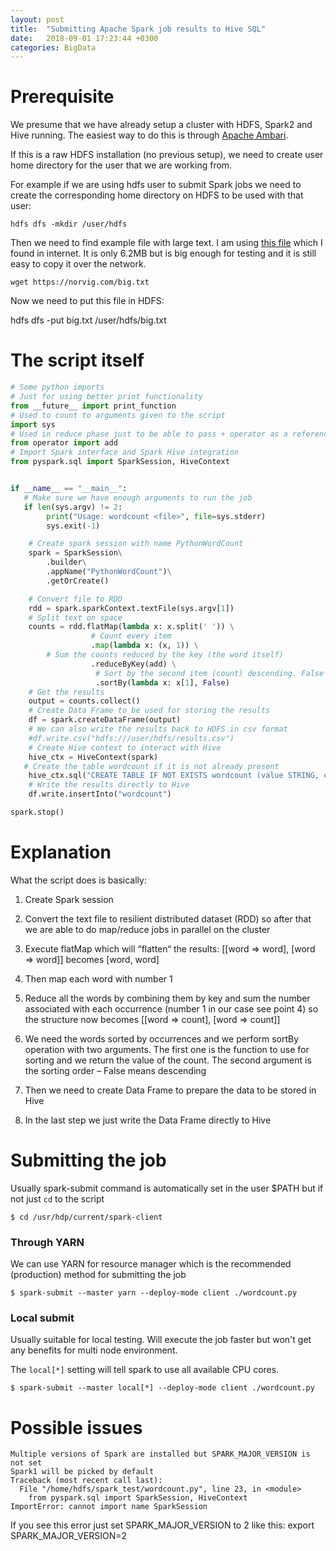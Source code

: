 ```yaml
---
layout: post
title:  "Submitting Apache Spark job results to Hive SQL"
date:   2018-09-01 17:23:44 +0300
categories: BigData
---
```


Prerequisite
======

We presume that we have already setup a cluster with HDFS, Spark2 and Hive running.
The easiest way to do this is through [Apache Ambari](https://docs.hortonworks.com/HDPDocuments/Ambari-2.6.2.2/bk_ambari-installation/content/install-ambari-server.html). 

If this is a raw HDFS installation (no previous setup), we need to create user home directory for the user that we are working from. 

For example if we are using hdfs user to submit Spark jobs we need to create the corresponding home directory on HDFS to be used with that user:
```
hdfs dfs -mkdir /user/hdfs
```
Then we need to find example file with large text. I am using [this file](https://norvig.com/big.txt) which I found in internet. It is only 6.2MB but is big enough for testing and it is still easy to copy it over the network.

```
wget https://norvig.com/big.txt
```
Now we need to put this file in HDFS:

hdfs dfs -put big.txt /user/hdfs/big.txt

The script itself
===

```python
# Some python imports
# Just for using better print functionality
from __future__ import print_function
# Used to count to arguments given to the script
import sys
# Used in reduce phase just to be able to pass + operator as a reference
from operator import add
# Import Spark interface and Spark Hive integration
from pyspark.sql import SparkSession, HiveContext


if __name__ == "__main__":
   # Make sure we have enough arguments to run the job 
   if len(sys.argv) != 2:
        print("Usage: wordcount <file>", file=sys.stderr)
        sys.exit(-1)

    # Create spark session with name PythonWordCount
    spark = SparkSession\
        .builder\
        .appName("PythonWordCount")\
        .getOrCreate()

    # Convert file to RDD
    rdd = spark.sparkContext.textFile(sys.argv[1])
    # Split text on space
    counts = rdd.flatMap(lambda x: x.split(' ')) \
                  # Count every item
                  .map(lambda x: (x, 1)) \
	    # Sum the counts reduced by the key (the word itself)
                  .reduceByKey(add) \
                   # Sort by the second item (count) descending. False as a second argument means descending
                   .sortBy(lambda x: x[1], False)
    # Get the results
    output = counts.collect()
    # Create Data Frame to be used for storing the results
    df = spark.createDataFrame(output)
    # We can also write the results back to HDFS in csv format
    #df.write.csv("hdfs:///user/hdfs/results.csv")
    # Create Hive context to interact with Hive
    hive_ctx = HiveContext(spark)
   # Create the table wordcount if it is not already present
    hive_ctx.sql("CREATE TABLE IF NOT EXISTS wordcount (value STRING, count INT)")
    # Write the results directly to Hive
    df.write.insertInto("wordcount")

spark.stop()
```

Explanation
===

What the script does is basically:
1.	Create Spark session

2.	Convert the text file to resilient distributed dataset (RDD) so after that we are able to do map/reduce jobs in parallel on the cluster

3.	Execute flatMap which will “flatten“ the results: [[word => word], [word => word]] becomes [word, word]

4.	Then map each word with number 1

5.	Reduce all the words by combining them by key and sum the number associated with each occurrence (number 1 in our case see point 4) so the structure now becomes [[word => count], [word => count]] 

6.	We need the words sorted by occurrences and we perform sortBy operation with two arguments. The first one is the function to use for sorting and we return the value of the count. The second argument is the sorting order – False means descending 

7.	Then we need to create Data Frame to prepare the data to be stored in Hive

8.	In the last step we just write the Data Frame directly to Hive

Submitting the job
===
Usually spark-submit command is automatically set in the user $PATH but if not just `cd` to the script 
```
$ cd /usr/hdp/current/spark-client
```
### Through YARN
We can use YARN for resource manager which is the recommended (production) method for submitting the job
```
$ spark-submit --master yarn --deploy-mode client ./wordcount.py
```

### Local submit
Usually suitable for local testing. Will execute the job faster but won't get any benefits for multi node environment.

The `local[*]` setting will tell spark to use all available CPU cores. 
```
$ spark-submit --master local[*] --deploy-mode client ./wordcount.py
```

Possible issues
====
```
Multiple versions of Spark are installed but SPARK_MAJOR_VERSION is not set
Spark1 will be picked by default
Traceback (most recent call last):
  File "/home/hdfs/spark_test/wordcount.py", line 23, in <module>
    from pyspark.sql import SparkSession, HiveContext
ImportError: cannot import name SparkSession
```
If you see this error just set SPARK_MAJOR_VERSION to 2 like this:
export SPARK_MAJOR_VERSION=2


